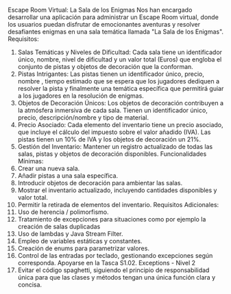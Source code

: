 Escape Room Virtual: La Sala de los Enigmas
Nos han encargado desarrollar una aplicación para administrar un Escape Room
virtual, donde los usuarios puedan disfrutar de emocionantes aventuras y resolver
desafiantes enigmas en una sala temática llamada "La Sala de los Enigmas".
Requisitos:
1. Salas Temáticas y Niveles de Dificultad: Cada sala tiene un identificador
   único, nombre, nivel de dificultad y un valor total (Euros) que engloba el
   conjunto de pistas y objetos de decoración que la conforman.
2. Pistas Intrigantes: Las pistas tienen un identificador único, precio, nombre ,
   tiempo estimado que se espera que los jugadores dediquen a resolver la pista y
   finalmente una temática específica que permitirá guiar a los jugadores en la
   resolución de enigmas.
3. Objetos de Decoración Únicos: Los objetos de decoración contribuyen a la
   atmósfera inmersiva de cada sala. Tienen un identificador único, precio,
   descripción/nombre y tipo de material.
4. Precio Asociado: Cada elemento del inventario tiene un precio asociado, que
   incluye el cálculo del impuesto sobre el valor añadido (IVA). Las pistas tienen
   un 10% de IVA y los objetos de decoración un 21%.
5. Gestión del Inventario: Mantener un registro actualizado de todas las salas,
   pistas y objetos de decoración disponibles.
   Funcionalidades Mínimas:
1. Crear una nueva sala.
2. Añadir pistas a una sala específica.
3. Introducir objetos de decoración para ambientar las salas.
4. Mostrar el inventario actualizado, incluyendo cantidades disponibles y valor
   total.
5. Permitir la retirada de elementos del inventario.
   Requisitos Adicionales:
1. Uso de herencia / polimorfismo.
2. Tratamiento de excepciones para situaciones como por ejemplo la creación de
   salas duplicadas
3. Uso de lambdas y Java Stream Filter.
4. Empleo de variables estáticas y constantes.
5. Creación de enums para parametrizar valores.
6. Control de las entradas por teclado, gestionando excepciones según
   corresponda. Apoyarse en la Tasca S1.02. Exceptions - Nivel 2
7. Evitar el código spaghetti, siguiendo el principio de responsabilidad única para
   que las clases y métodos tengan una única función clara y concisa.
